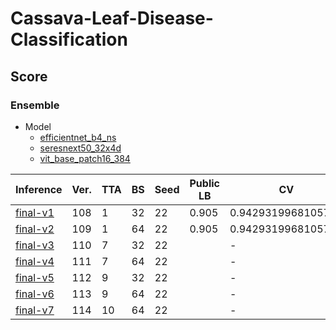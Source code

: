# Cassava-Leaf-Disease-Classification

## Score

### Ensemble

- Model
    - [efficientnet_b4_ns]
    - [seresnext50_32x4d]
    - [vit_base_patch16_384]

| Inference  | Ver. | TTA | BS  | Seed | Public LB | CV                 | Comment |
| ---        | ---  | --- | --- | ---  | ---       | ---                | ---     |
| [final-v1] | 108  | 1   | 32  | 22   | 0.905     | 0.9429319968105707 | -       |
| [final-v2] | 109  | 1   | 64  | 22   | 0.905     | 0.9429319968105707 | -       |
| [final-v3] | 110  | 7   | 32  | 22   |           | -                  | -       |
| [final-v4] | 111  | 7   | 64  | 22   |           | -                  | -       |
| [final-v5] | 112  | 9   | 32  | 22   |           | -                  | -       |
| [final-v6] | 113  | 9   | 64  | 22   |           | -                  | -       |
| [final-v7] | 114  | 10  | 64  | 22   |           | -                  | -       |

[final-v1]: https://github.com/IMOKURI/Cassava-Leaf-Disease-Classification/commit/35741622e876fe21950b8bf19358082a9c11692b
[final-v2]: https://github.com/IMOKURI/Cassava-Leaf-Disease-Classification/commit/2660543d37c5f6c994c43e6f75025553aa276892
[final-v3]: https://github.com/IMOKURI/Cassava-Leaf-Disease-Classification/commit/eef41a3d1b49cbf98b856c7e7cfb9a694c86b707
[final-v4]: https://github.com/IMOKURI/Cassava-Leaf-Disease-Classification/commit/f84fb35da9f75cbab7817cde3af8093075ac47df
[final-v5]: https://github.com/IMOKURI/Cassava-Leaf-Disease-Classification/commit/2f74efb27ee96c0b7cb278274cd541933f5c94cc
[final-v6]: https://github.com/IMOKURI/Cassava-Leaf-Disease-Classification/commit/c89e9479f3aa6e3848fbf497c2c0be0974662bd2
[final-v7]: https://github.com/IMOKURI/Cassava-Leaf-Disease-Classification/commit/adcd3fb90429b35f1b31813ca249e9e7d679544a
[efficientnet_b4_ns]: https://github.com/imokuri/cassava-leaf-disease-classification/commit/f639150116370039666b7bab452abd85932f4d24
[seresnext50_32x4d]: https://github.com/IMOKURI/Cassava-Leaf-Disease-Classification/commit/fb7397ca97d624eb4db467c3d67a4c492313aaad
[vit_base_patch16_384]: https://github.com/IMOKURI/Cassava-Leaf-Disease-Classification/commit/9b7093ed7501254f7705edd31f96467f2be00d8b
